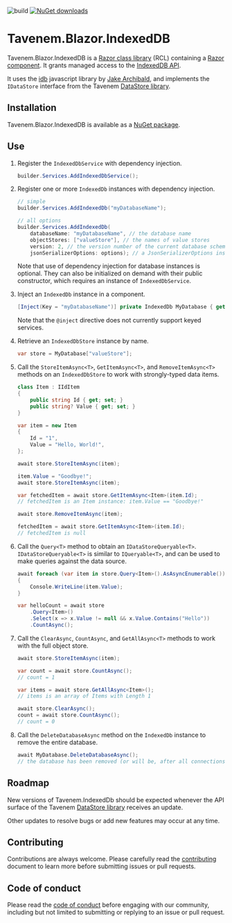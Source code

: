 ![build](https://img.shields.io/github/workflow/status/Tavenem/Blazor.IndexedDB/publish/main) [![NuGet downloads](https://img.shields.io/nuget/dt/Tavenem.Blazor.IndexedDB)](https://www.nuget.org/packages/Tavenem.Blazor.IndexedDB/)

Tavenem.Blazor.IndexedDB
==

Tavenem.Blazor.IndexedDB is a [Razor class library](https://docs.microsoft.com/en-us/aspnet/core/razor-pages/ui-class) (RCL) containing a [Razor component](https://docs.microsoft.com/en-us/aspnet/core/blazor/components/class-libraries).
It grants managed access to the [IndexedDB API](https://developer.mozilla.org/en-US/docs/Web/API/IndexedDB_API).

It uses the [idb](https://github.com/jakearchibald/idb) javascript library by [Jake Archibald](https://github.com/jakearchibald), and implements the `IDataStore` interface from the Tavenem [DataStore library](https://github.com/Tavenem/DataStore).

## Installation

Tavenem.Blazor.IndexedDB is available as a [NuGet package](https://www.nuget.org/packages/Tavenem.Blazor.IndexedDB/).

## Use

1. Register the `IndexedDbService` with dependency injection.

    ```c#
    builder.Services.AddIndexedDbService();
    ```

1. Register one or more `IndexedDb` instances with dependency injection.

    ```c#
    // simple
    builder.Services.AddIndexedDb("myDatabaseName");
    
    // all options
    builder.Services.AddIndexedDb(
        databaseName: "myDatabaseName", // the database name
        objectStores: ["valueStore"], // the names of value stores
        version: 2, // the version number of the current database schema
        jsonSerializerOptions: options); // a JsonSerializerOptions instance
    ```

    Note that use of dependency injection for database instances is optional. They can also be
    initialized on demand with their public constructor, which requires an instance of
    `IndexedDbService`.

1. Inject an `IndexedDb` instance in a component.
    ```c#
    [Inject(Key = "myDatabaseName")] private IndexedDb MyDatabase { get; set; } = default!;
    ```

    Note that the `@inject` directive does not currently support keyed services.

1. Retrieve an `IndexedDbStore` instance by name.

    ```c#
    var store = MyDatabase["valueStore"];
    ```

1. Call the `StoreItemAsync<T>`, `GetItemAsync<T>`, and `RemoveItemAsync<T>` methods on an `IndexedDbStore` to work with strongly-typed data items.

    ```c#
    class Item : IIdItem
    {
        public string Id { get; set; }
        public string? Value { get; set; }
    }
    
    var item = new Item
    {
        Id = "1",
        Value = "Hello, World!",
    };
    
    await store.StoreItemAsync(item);
    
    item.Value = "Goodbye!";
    await store.StoreItemAsync(item);
    
    var fetchedItem = await store.GetItemAsync<Item>(item.Id);
    // fetchedItem is an Item instance: item.Value == "Goodbye!"
    
    await store.RemoveItemAsync(item);
    
    fetchedItem = await store.GetItemAsync<Item>(item.Id);
    // fetchedItem is null
    ```

1. Call the `Query<T>` method to obtain an `IDataStoreQueryable<T>`. `IDataStoreQueryable<T>` is similar to `IQueryable<T>`, and can be used to make queries against the data source.

    ```c#
    await foreach (var item in store.Query<Item>().AsAsyncEnumerable())
    {
        Console.WriteLine(item.Value);
    }

    var helloCount = await store
        .Query<Item>()
        .Select(x => x.Value != null && x.Value.Contains("Hello"))
        .CountAsync();
    ```

1. Call the `ClearAsync`, `CountAsync`, and `GetAllAsync<T>` methods to work with the full object store.

    ```c#
    await store.StoreItemAsync(item);
    
    var count = await store.CountAsync();
    // count = 1

    var items = await store.GetAllAsync<Item>();
    // items is an array of Items with Length 1

    await store.ClearAsync();
    count = await store.CountAsync();
    // count = 0
    ```

1. Call the `DeleteDatabaseAsync` method on the `IndexedDb` instance to remove the entire database.

    ```c#
    await MyDatabase.DeleteDatabaseAsync();
    // the database has been removed (or will be, after all connections are closed)
    ```

## Roadmap

New versions of Tavenem.IndexedDb should be expected whenever the API surface of the Tavenem [DataStore library](https://github.com/Tavenem/DataStore) receives an update.

Other updates to resolve bugs or add new features may occur at any time.

## Contributing

Contributions are always welcome. Please carefully read the [contributing](docs/CONTRIBUTING.md) document to learn more before submitting issues or pull requests.

## Code of conduct

Please read the [code of conduct](docs/CODE_OF_CONDUCT.md) before engaging with our community, including but not limited to submitting or replying to an issue or pull request.